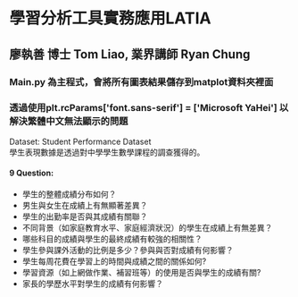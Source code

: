 # 學習分析工具實務應用LATIA
## 廖執善 博士 Tom Liao, 	業界講師 Ryan Chung
### Main.py 為主程式，會將所有圖表結果儲存到matplot資料夾裡面   
### 透過使用plt.rcParams['font.sans-serif'] = ['Microsoft YaHei'] 以解決繁體中文無法顯示的問題  
Dataset: Student Performance Dataset  
學生表現數據是透過對中學學生數學課程的調查獲得的。  
#### 9 Question:
* 學生的整體成績分布如何？  
* 男生與女生在成績上有無顯著差異？  
* 學生的出勤率是否與其成績有關聯？  
* 不同背景（如家庭教育水平、家庭經濟狀況）的學生在成績上有無差異？  
* 哪些科目的成績與學生的最終成績有較強的相關性？  
* 學生參與課外活動的比例是多少？參與與否對成績有何影響？    
* 學生每周花費在學習上的時間與成績之間的關係如何?  
* 學習資源（如上網做作業、補習班等）的使用是否與學生的成績有關?  
* 家長的學歷水平對學生的成績有何影響？  
